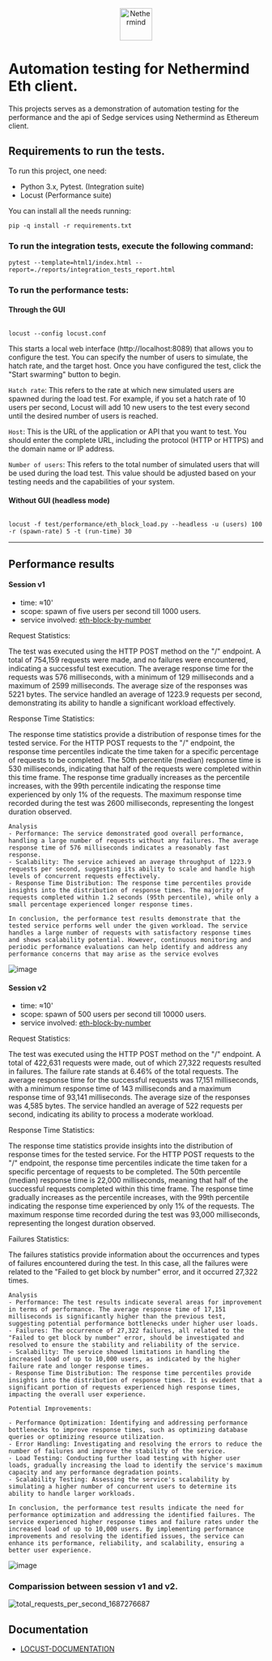 <p align="center">
  <picture>
    <source media="(prefers-color-scheme: dark)" srcset="https://user-images.githubusercontent.com/337518/184757509-5ac8a259-659a-42dd-a51c-cd093a41a0ad.png">
    <source media="(prefers-color-scheme: light)" srcset="https://user-images.githubusercontent.com/337518/184757473-5d70ac41-4afd-42f6-ab7b-5338ae09b2fb.png">
    <img alt="Nethermind" src="https://user-images.githubusercontent.com/337518/184757473-5d70ac41-4afd-42f6-ab7b-5338ae09b2fb.png" height="64">
  </picture>
</p>

# Automation testing for Nethermind Eth client.

This projects serves as a demonstration of automation testing for the performance and the api of Sedge services using Nethermind as Ethereum client.

## Requirements to run the tests.
To run this project, one need:

* Python 3.x, Pytest. (Integration suite)
* Locust (Performance suite)

You can install all the needs running:

```
pip -q install -r requirements.txt
```

### To run the integration tests, execute the following command:
```
pytest --template=html1/index.html --report=./reports/integration_tests_report.html
```
### To run the performance tests:

#### Through the GUI
```

locust --config locust.conf

```

This starts a local web interface (http://localhost:8089) that allows you to configure the test. You can specify the number of users to simulate, the hatch rate, and the target host. Once you have configured the test, click the "Start swarming" button to begin.

`Hatch rate`: This refers to the rate at which new simulated users are spawned during the load test. For example, if you set a hatch rate of 10 users per second, Locust will add 10 new users to the test every second until the desired number of users is reached.

`Host`: This is the URL of the application or API that you want to test. You should enter the complete URL, including the protocol (HTTP or HTTPS) and the domain name or IP address.

`Number of users`: This refers to the total number of simulated users that will be used during the load test. This value should be adjusted based on your testing needs and the capabilities of your system.

#### Without GUI (headless mode)
```

locust -f test/performance/eth_block_load.py --headless -u (users) 100 -r (spawn-rate) 5 -t (run-time) 30

```

------------------------------------------------------------------------------------------------------------------------
## Performance results

#### Session v1
- time: ≈10'
- scope: spawn of five users per second till 1000 users.
- service involved: [eth-block-by-number](https://docs.nethermind.io/nethermind/ethereum-client/json-rpc/eth#eth_getblockbynumber)

Request Statistics:

The test was executed using the HTTP POST method on the "/" endpoint.
A total of 754,159 requests were made, and no failures were encountered, indicating a successful test execution.
The average response time for the requests was 576 milliseconds, with a minimum of 129 milliseconds and a maximum of 2599 milliseconds.
The average size of the responses was 5221 bytes.
The service handled an average of 1223.9 requests per second, demonstrating its ability to handle a significant workload effectively.

Response Time Statistics:

The response time statistics provide a distribution of response times for the tested service.
For the HTTP POST requests to the "/" endpoint, the response time percentiles indicate the time taken for a specific percentage of requests to be completed.
The 50th percentile (median) response time is 530 milliseconds, indicating that half of the requests were completed within this time frame.
The response time gradually increases as the percentile increases, with the 99th percentile indicating the response time experienced by only 1% of the requests.
The maximum response time recorded during the test was 2600 milliseconds, representing the longest duration observed.


```
Analysis
- Performance: The service demonstrated good overall performance, handling a large number of requests without any failures. The average response time of 576 milliseconds indicates a reasonably fast response.
- Scalability: The service achieved an average throughput of 1223.9 requests per second, suggesting its ability to scale and handle high levels of concurrent requests effectively.
- Response Time Distribution: The response time percentiles provide insights into the distribution of response times. The majority of requests completed within 1.2 seconds (95th percentile), while only a small percentage experienced longer response times.

In conclusion, the performance test results demonstrate that the tested service performs well under the given workload. The service handles a large number of requests with satisfactory response times and shows scalability potential. However, continuous monitoring and periodic performance evaluations can help identify and address any performance concerns that may arise as the service evolves
```

![image](https://github.com/figueroajulian/test-ethereum-client/assets/50703828/3dc84dfd-9cf6-4574-8fd6-736ae112c690)


#### Session v2
- time:  ≈10'
- scope: spawn of 500 users per second till 10000 users.
- service involved: [eth-block-by-number](https://docs.nethermind.io/nethermind/ethereum-client/json-rpc/eth#eth_getblockbynumber)

Request Statistics:

The test was executed using the HTTP POST method on the "/" endpoint.
A total of 422,631 requests were made, out of which 27,322 requests resulted in failures. The failure rate stands at 6.46% of the total requests.
The average response time for the successful requests was 17,151 milliseconds, with a minimum response time of 143 milliseconds and a maximum response time of 93,141 milliseconds.
The average size of the responses was 4,585 bytes.
The service handled an average of 522 requests per second, indicating its ability to process a moderate workload.

Response Time Statistics:

The response time statistics provide insights into the distribution of response times for the tested service.
For the HTTP POST requests to the "/" endpoint, the response time percentiles indicate the time taken for a specific percentage of requests to be completed.
The 50th percentile (median) response time is 22,000 milliseconds, meaning that half of the successful requests completed within this time frame.
The response time gradually increases as the percentile increases, with the 99th percentile indicating the response time experienced by only 1% of the requests.
The maximum response time recorded during the test was 93,000 milliseconds, representing the longest duration observed.

Failures Statistics:

The failures statistics provide information about the occurrences and types of failures encountered during the test.
In this case, all the failures were related to the "Failed to get block by number" error, and it occurred 27,322 times.


```
Analysis
- Performance: The test results indicate several areas for improvement in terms of performance. The average response time of 17,151 milliseconds is significantly higher than the previous test, suggesting potential performance bottlenecks under higher user loads.
- Failures: The occurrence of 27,322 failures, all related to the "Failed to get block by number" error, should be investigated and resolved to ensure the stability and reliability of the service.
- Scalability: The service showed limitations in handling the increased load of up to 10,000 users, as indicated by the higher failure rate and longer response times.
- Response Time Distribution: The response time percentiles provide insights into the distribution of response times. It is evident that a significant portion of requests experienced high response times, impacting the overall user experience.

Potential Improvements:

- Performance Optimization: Identifying and addressing performance bottlenecks to improve response times, such as optimizing database queries or optimizing resource utilization.
- Error Handling: Investigating and resolving the errors to reduce the number of failures and improve the stability of the service.
- Load Testing: Conducting further load testing with higher user loads, gradually increasing the load to identify the service's maximum capacity and any performance degradation points.
- Scalability Testing: Assessing the service's scalability by simulating a higher number of concurrent users to determine its ability to handle larger workloads.

In conclusion, the performance test results indicate the need for performance optimization and addressing the identified failures. The service experienced higher response times and failure rates under the increased load of up to 10,000 users. By implementing performance improvements and resolving the identified issues, the service can enhance its performance, reliability, and scalability, ensuring a better user experience.
```

![image](https://github.com/figueroajulian/test-ethereum-client/assets/50703828/35c217c3-c433-421d-8dec-4c2172ac740b)


### Comparission between session v1 and v2.

![total_requests_per_second_1687276687](https://github.com/figueroajulian/test-ethereum-client/assets/50703828/0f0754f5-4d9a-47b2-871d-784bd813db00)



## Documentation
* [LOCUST-DOCUMENTATION](https://locust.io/)